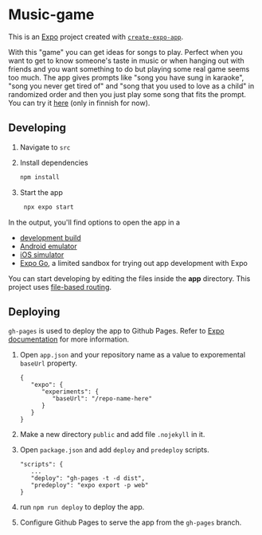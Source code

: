 # Music-game

This is an [Expo](https://expo.dev) project created with [`create-expo-app`](https://www.npmjs.com/package/create-expo-app).

With this "game" you can get ideas for songs to play. Perfect when you want to get to know someone's taste in music or when hanging out with friends and you want something to do but playing some real game seems too much. The app gives prompts like "song you have sung in karaoke", "song you never get tired of" and "song that you used to love as a child" in randomized order and then you just play some song that fits the prompt. You can try it [here](https://attepee.github.io/music-game/) (only in finnish for now).

## Developing

1. Navigate to `src`

2. Install dependencies

   ```bash
   npm install
   ```

3. Start the app

   ```bash
    npx expo start
   ```

In the output, you'll find options to open the app in a

- [development build](https://docs.expo.dev/develop/development-builds/introduction/)
- [Android emulator](https://docs.expo.dev/workflow/android-studio-emulator/)
- [iOS simulator](https://docs.expo.dev/workflow/ios-simulator/)
- [Expo Go](https://expo.dev/go), a limited sandbox for trying out app development with Expo

You can start developing by editing the files inside the **app** directory. This project uses [file-based routing](https://docs.expo.dev/router/introduction).

## Deploying

`gh-pages` is used to deploy the app to Github Pages. Refer to [Expo documentation](https://docs.expo.dev/distribution/publishing-websites/#github-pages) for more information.

1. Open `app.json` and your repository name as a value to exporemental `baseUrl` property.

   ```
   {
      "expo": {
         "experiments": {
            "baseUrl": "/repo-name-here"
         }
      }
   }
   ```

2. Make a new directory `public` and add file `.nojekyll` in it.

3. Open `package.json` and add `deploy` and `predeploy` scripts.

   ```
   "scripts": {
      ... 
      "deploy": "gh-pages -t -d dist",
      "predeploy": "expo export -p web"
   }
   ```

4. run `npm run deploy` to deploy the app.

5. Configure Github Pages to serve the app from the `gh-pages` branch.
